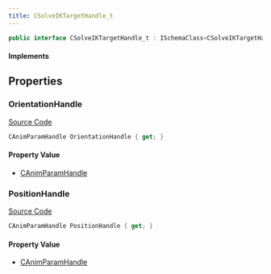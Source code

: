 ```yaml
---
title: CSolveIKTargetHandle_t
---
```


```csharp
public interface CSolveIKTargetHandle_t : ISchemaClass<CSolveIKTargetHandle_t>, ISchemaField, ISchemaClass, INativeHandle
```

#### Implements

## Properties

### OrientationHandle

[Source Code](https://github.com/swiftly-solution/swiftlys2/blob/main/managed/src/SwiftlyS2.Generated/Schemas/Interfaces/CSolveIKTargetHandle_t.cs#L19)

```csharp
CAnimParamHandle OrientationHandle { get; }
```

#### Property Value

- [CAnimParamHandle](/docs/api/shared/schemadefinitions/canimparamhandle)

### PositionHandle

[Source Code](https://github.com/swiftly-solution/swiftlys2/blob/main/managed/src/SwiftlyS2.Generated/Schemas/Interfaces/CSolveIKTargetHandle_t.cs#L17)

```csharp
CAnimParamHandle PositionHandle { get; }
```

#### Property Value

- [CAnimParamHandle](/docs/api/shared/schemadefinitions/canimparamhandle)

